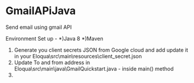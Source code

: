 # GmailAPiJava
Send email using gmail API

Environment Set up -
*)Java 8
*)Maven


1) Generate you client secrets JSON from Google cloud and add update it in your Eloqua\src\main\resources\client_secret.json
2) Update To and from address in Eloqua\src\main\java\GmailQuickstart.java - inside main() method
3)
